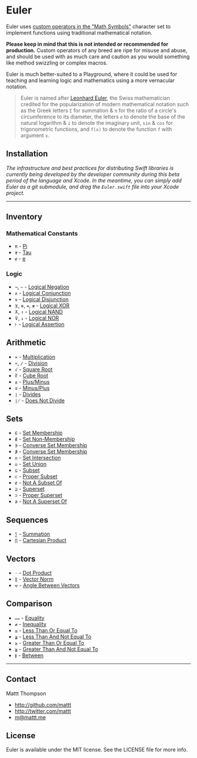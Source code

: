 # Euler

Euler uses [custom operators in the "Math Symbols"](https://developer.apple.com/library/prerelease/ios/documentation/swift/conceptual/swift_programming_language/LexicalStructure.html#//apple_ref/doc/uid/TP40014097-CH30-XID_934) character set to implement functions using traditional mathematical notation.

**Please keep in mind that this is not intended or recommended for production.** Custom operators of any breed are ripe for misuse and abuse, and should be used with as much care and caution as you would something like method swizzling or complex macros.

Euler is much better-suited to a Playground, where it could be used for teaching and learning logic and mathematics using a more vernacular notation.

> Euler is named after [Leonhard Euler](http://en.wikipedia.org/wiki/Leonhard_Euler), the Swiss mathematician credited for the popularization of modern mathematical notation such as the Greek letters `Σ` for summation & `π` for the ratio of a circle's circumference to its diameter, the letters _`e`_ to denote the base of the natural logarithm & _`i`_ to denote the imaginary unit, `sin` & `cos` for trigonometric functions, and `f(x)` to denote the function `f` with argument `x`.

## Installation

_The infrastructure and best practices for distributing Swift libraries is currently being developed by the developer community during this beta period of the language and Xcode. In the meantime, you can simply add Euler as a git submodule, and drag the `Euler.swift` file into your Xcode project._

---

## Inventory

### Mathematical Constants

- `π` - [Pi](http://en.wikipedia.org/wiki/Pi)
- `𝝉` - [Tau](http://en.wikipedia.org/wiki/Tau_%282%CF%80%29#tau)
- `𝑒` - [e](http://en.wikipedia.org/wiki/E_%28mathematical_constant%29)

### Logic

- `¬`, `~` - [Logical Negation](http://en.wikipedia.org/wiki/Negation)
- `∧` - [Logical Conjunction](http://en.wikipedia.org/wiki/Logical_conjunction)
- `∨` - [Logical Disjunction](http://en.wikipedia.org/wiki/Logical_disjunction)
- `⊻`, `⊕`, `↮`, `≢` - [Logical XOR](http://en.wikipedia.org/wiki/Exclusive_or)
- `⊼`, `↑` - [Logical NAND](http://en.wikipedia.org/wiki/Logical_NAND)
- `⊽`, `↓` - [Logical NOR](http://en.wikipedia.org/wiki/Logical_NOR)
- `⊦` - [Logical Assertion](http://en.wikipedia.org/wiki/Logical_Assertion)

## Arithmetic

- `×` - [Multiplication](http://en.wikipedia.org/wiki/Multiplication)
- `÷`, `∕` - [Division](http://en.wikipedia.org/wiki/Division_%28mathematics%29)
- `√` - [Square Root](http://en.wikipedia.org/wiki/Square_root)
- `∛` - [Cube Root](http://en.wikipedia.org/wiki/Cube_root)
- `±` - [Plus/Minus](http://en.wikipedia.org/wiki/Plus-minus_sign)
- `∓` - [Minus/Plus](http://en.wikipedia.org/wiki/Plus-minus_sign#Minus-plus_sign)
- `∣` - [Divides](http://en.wikipedia.org/wiki/Divisor)
- `∤` - [Does Not Divide](http://en.wikipedia.org/wiki/Divisor)

## Sets

- `∈` - [Set Membership](http://en.wikipedia.org/wiki/Element_%28mathematics%29)
- `∉` - [Set Non-Membership](http://en.wikipedia.org/wiki/Element_%28mathematics%29)
- `∋` - [Converse Set Membership](http://en.wikipedia.org/wiki/Element_%28mathematics%29)
- `∌` - [Converse Set Membership](http://en.wikipedia.org/wiki/Element_%28mathematics%29)
- `∩` - [Set Intersection](http://en.wikipedia.org/wiki/Intersection_%28set_theory%29)
- `∪` - [Set Union](http://en.wikipedia.org/wiki/Union_%28set_theory%29)
- `⊆` - [Subset](http://en.wikipedia.org/wiki/Subset)
- `⊂` - [Proper Subset](http://en.wikipedia.org/wiki/Subset)
- `⊄` - [Not A Subset Of](http://en.wikipedia.org/wiki/Subset)
- `⊇` - [Superset](http://en.wikipedia.org/wiki/Subset)
- `⊃` - [Proper Superset](http://en.wikipedia.org/wiki/Subset)
- `⊅` - [Not A Superset Of](http://en.wikipedia.org/wiki/Subset)

## Sequences

- `∑` - [Summation](http://en.wikipedia.org/wiki/Summation)
- `∏` - [Cartesian Product](http://en.wikipedia.org/wiki/Cartesian_product)

## Vectors

- `⋅` - [Dot Product](http://en.wikipedia.org/wiki/Dot_product)
- `‖` - [Vector Norm](http://en.wikipedia.org/wiki/Norm_%28mathematics%29)
- `⦡` - [Angle Between Vectors](http://en.wikipedia.org/wiki/Dot_product)

## Comparison

- `⩵` - [Equality](http://en.wikipedia.org/wiki/Equality_%28mathematics%29)
- `≠` - [Inequality](http://en.wikipedia.org/wiki/Inequality_%28mathematics%29)
- `≤` - [Less Than Or Equal To](http://en.wikipedia.org/wiki/Inequality_%28mathematics%29)
- `≨` - [Less Than And Not Equal To](http://en.wikipedia.org/wiki/Inequality_%28mathematics%29)
- `≥` - [Greater Than Or Equal To](http://en.wikipedia.org/wiki/Inequality_%28mathematics%29)
- `≩` - [Greater Than And Not Equal To](http://en.wikipedia.org/wiki/Inequality_%28mathematics%29)
- `≬` - [Between](http://en.wikipedia.org/wiki/Inequality_%28mathematics%29)

---

## Contact

Mattt Thompson

- http://github.com/mattt
- http://twitter.com/mattt
- m@mattt.me

## License

Euler is available under the MIT license. See the LICENSE file for more info.
